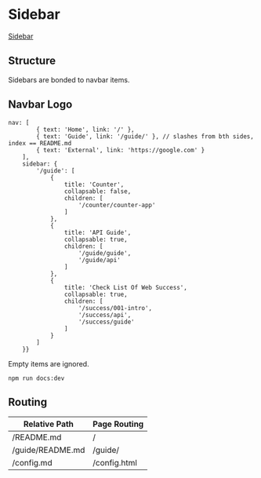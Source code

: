 # Sidebar
[Sidebar](https://vuepress.vuejs.org/theme/default-theme-config.html#sidebar)
## Structure
Sidebars are bonded to navbar items.
  
## Navbar Logo
````
nav: [
        { text: 'Home', link: '/' },
        { text: 'Guide', link: '/guide/' }, // slashes from bth sides, index == README.md
        { text: 'External', link: 'https://google.com' }
    ],
    sidebar: {
        '/guide': [
            {
                title: 'Counter',
                collapsable: false,
                children: [
                    '/counter/counter-app'
                ]
            },
            {
                title: 'API Guide',
                collapsable: true,
                children: [
                    '/guide/guide',
                    '/guide/api'
                ]
            },
            {
                title: 'Check List Of Web Success',
                collapsable: true,
                children: [
                    '/success/001-intro',
                    '/success/api',
                    '/success/guide'
                ]
            }
        ]
    }}
````
Empty items are ignored.
````
npm run docs:dev
````

## Routing
| Relative Path    | Page Routing |
| ----------       | --------     |
| /README.md       | /            |
| /guide/README.md | /guide/      |
| /config.md       | /config.html |

